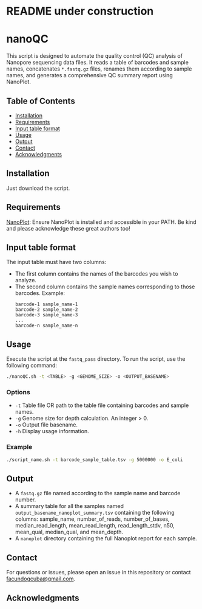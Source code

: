 # README under construction

# nanoQC
This script is designed to automate the quality control (QC) analysis of Nanopore sequencing data files. It reads a table of barcodes and sample names, concatenates `*.fastq.gz` files, renames them according to sample names, and generates a comprehensive QC summary report using NanoPlot.

## Table of Contents
- [Installation](#installation)
- [Requirements](#requirements)
- [Input table format](#input-table-format)
- [Usage](#usage)
- [Output](#output)
- [Contact](#contact)
- [Acknowledgments](#acknowledgments)

## Installation
Just download the script.

## Requirements
 [NanoPlot](https://github.com/wdecoster/NanoPlot): Ensure NanoPlot is installed and accessible in your PATH.
 Be kind and please acknowledge these great authors too!

## Input table format
The input table must have two columns:
- The first column contains the names of the barcodes you wish to analyze.
- The second column contains the sample names corresponding to those barcodes.
  Example:
  ```
  barcode-1 sample_name-1
  barcode-2 sample_name-2
  barcode-3 sample_name-3
  ...
  barcode-n sample_name-n
  ```

## Usage
Execute the script at the `fastq_pass` directory.
To run the script, use the following command:
```bash
./nanoQC.sh -t <TABLE> -g <GENOME_SIZE> -o <OUTPUT_BASENAME>
```

### Options
- `-t` Table file OR path to the table file containing barcodes and sample names.
- `-g` Genome size for depth calculation. An integer > 0.
- `-o` Output file basename.
- `-h` Display usage information.

### Example
```bash
./script_name.sh -t barcode_sample_table.tsv -g 5000000 -o E_coli
```

## Output
- A `fastq.gz` file named according to the sample name and barcode number.
- A summary table for all the samples named `output_basename_nanoplot_summary.tsv` containing the following columns: sample_name, number_of_reads, number_of_bases, median_read_length, mean_read_length, read_length_stdv, n50, mean_qual, median_qual, and mean_depth.
- A `nanoplot` directory containing the full Nanoplot report for each sample.

## Contact
For questions or issues, please open an issue in this repository or contact facundogcuba@gmail.com.

## Acknowledgments
